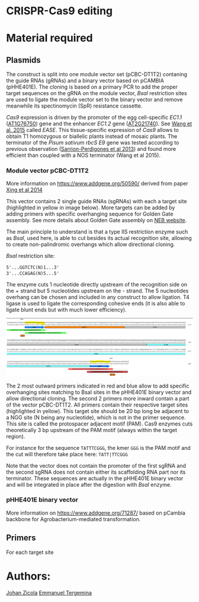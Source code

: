 CRISPR-Cas9 editing
===

# Material required


## Plasmids

The construct is split into one module vector set (pCBC-DT1T2) contaning the guide RNAs (gRNAs) and a binary vector based on pCAMBIA (pHHE401E). The cloning is based on a primary PCR to add the proper target sequences on the gRNA on the module vector, *BsaI* restriction sites are used to ligate the module vector set to the binary vector and remove meanwhile its spectinomycin (SpR) resistance cassette.

*Cas9* expression is driven by the promoter of the egg cell-specific *EC1.1* ([AT1G76750](https://www.arabidopsis.org/servlets/TairObject?id=29908&type=locus)) gene and the enhancer  *EC1.2* gene ([AT2G21740](https://www.arabidopsis.org/servlets/TairObject?accession=locus:2052536)). See [Wang et al. 2015](https://genomebiology.biomedcentral.com/articles/10.1186/s13059-015-0715-0) called *EASE*. This tissue-specific expression of *Cas9* allows to obtain T1 homozygous or biallelic plants instead of mosaic plants. The terminator of the *Pisum sativum rbcS E9* gene was tested according to previous observation ([Sarrion-Perdigones et al 2013](http://www.plantphysiol.org/content/162/3/1618.short)) and found more efficient than coupled with a NOS terminator (Wang et al 2015).



### Module vector pCBC-DT1T2

More information on https://www.addgene.org/50590/ derived from paper [Xing et al 2014](https://bmcplantbiol.biomedcentral.com/articles/10.1186/s12870-014-0327-y)

This vector contains 2 single guide RNAs (sgRNAs) with each a target site (highlighted in yellow in image below). More targets can be added by adding primers with specific overhanging sequence for Golden Gate assembly. See more details about Golden Gate assembly on [NEB website](https://international.neb.com/applications/cloning-and-synthetic-biology/dna-assembly-and-cloning/golden-gate-assembly).

The main principle to understand is that a type IIS restriction enzyme such as *BsaI*, used here, is able to cut besides its actual recognition site, allowing to create non-palindromic overhangs which allow directional cloning.

*BsaI* restriction site:

```
5'...GGTCTC(N)1...3'
3'...CCAGAG(N)5...5'
```

The enzyme cuts 1 nucleotide directly upstream of the recognition side on the + strand but 5 nucleotides upstream on the - strand. The 5 nucleotides overhang can be chosen and included in any construct to allow ligation. T4 ligase is used to ligate the corresponding cohesive ends (it is also able to ligate blunt ends but with much lower efficiency).


![](images/crRNA.PNG) 

The 2 most outward primers indicated in red and blue allow to add specific overhanging sites matching to BsaI sites in the pHHE401E binary vector and allow directional cloning. The second 2 primers more inward contain a part of the vector pCBC-DT1T2. All primers contain their respective target sites (highlighted in yellow). This target site should be 20 bp long be adjacent to a NGG site (N being any nucleotide), which is not in the primer sequence. This site is called the protospacer adjacent motif (PAM). Cas9 enzymes cuts theoretically 3 bp upstream of the PAM motif (always within the target region).

For instance for the sequence `TATTTCGGG`, the kmer `GGG` is the PAM motif and the cut will therefore take place here: `TATT|TTCGGG`

Note that the vector does not contain the promoter of the first sgRNA and the second sgRNA does not contain either its scaffolding RNA part nor its terminator. These sequences are actually in the pHHE401E binary vector and will be integrated in place after the digestion with *BsaI* enzyme.


### pHHE401E binary vector

More information on https://www.addgene.org/71287/ 
based on pCambia backbone for Agrobacterium-mediated transformation.

## Primers

For each target site


# Authors:

[Johan Zicola](https://github.com/johanzi)
[Emmanuel Tergemina](https://github.com/EmmanuelTergemina)
